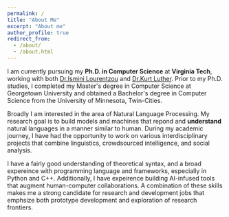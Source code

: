 ```yaml
---
permalink: /
title: "About Me"
excerpt: "About me"
author_profile: true
redirect_from: 
  - /about/
  - /about.html
---
```


I am currently pursuing my **Ph.D. in Computer Science** at **Virginia Tech**, working with both [Dr.Ismini Lourentzou](https://isminoula.github.io/) and [Dr.Kurt Luther](https://crowd.cs.vt.edu/kurt-luther/). Prior to my Ph.D. studies, I completed my Master's degree in Computer Science at Georgetown University and obtained a Bachelor's degree in Computer Science from the University of Minnesota, Twin-Cities.

Broadly I am interested in the area of Natural Language Processing. My research goal is to build models and machines that repond and **understand** natural languages in a manner similar to human. During my academic journey, I have had the opportunity to work on various interdisciplinary projects that combine linguistics, crowdsourced intelligence, and social analysis.

I have a fairly good understanding of theoretical syntax, and a broad expereince with programming language and frameworks, especially in Python and C++. Additionally, I have expeirence building AI-infused tools that augment human-computer collaborations. A combination of these skills makes me a strong candidate for research and development jobs that emphsize both prototype development and exploration of research frontiers.
